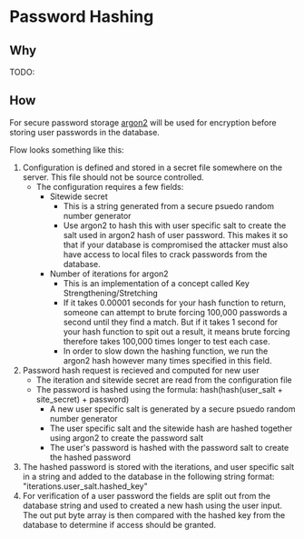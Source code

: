 # Password Hashing


## Why
TODO:

## How

For secure password storage [argon2](https://en.wikipedia.org/wiki/Argon2) will be used for encryption before storing user passwords in the database.

Flow looks something like this:

   1. Configuration is defined and stored in a secret file somewhere on the server. This file should not be source controlled.
      - The configuration requires a few fields:
         - Sitewide secret
            - This is a string generated from a secure psuedo random number generator
            - Use argon2 to hash this with user specific salt to create the salt used in argon2 hash of user password. This makes it so that if your database is compromised the attacker must also have access to local files to crack passwords from the database.
         - Number of iterations for argon2 
            - This is an implementation of a concept called Key Strengthening/Stretching
            - If it takes 0.00001 seconds for your hash function to return, someone can attempt to brute forcing 100,000 passwords a second until they find a match. But if it takes 1 second for your hash function to spit out a result, it means brute forcing therefore takes 100,000 times longer to test each case.
            - In order to slow down the hashing function, we run the argon2 hash however many times specified in this field.
   2. Password hash request is recieved and computed for new user
      - The iteration and sitewide secret are read from the configuration file
      - The password is hashed using the formula: hash(hash(user_salt + site_secret) + password)
         - A new user specific salt is generated by a secure psuedo random number generator
         - The user specific salt and the sitewide hash are hashed together using argon2 to create the password salt
         - The user's password is hashed with the password salt to create the hashed password
   3. The hashed password is stored with the iterations, and user specific salt in a string and added to the database in the following string format: "iterations.user_salt.hashed_key"
   4. For verification of a user password the fields are split out from the database string and used to created a new hash using the user input. The out put byte array is then compared with the hashed key from the database to determine if access should be granted.
